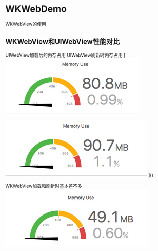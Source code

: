 # WKWebDemo
WKWebView的使用

## WKWebView和UIWebView性能对比
UIWebView加载后的内存占用 </tb> UIWebView刷新时内存占用
[ ![img](https://github.com/zhuzhuxingtianxia/WKWebDemo/blob/master/web.png)

![img](https://github.com/zhuzhuxingtianxia/WKWebDemo/blob/master/mjweb.png) ]()

WKWebView加载和刷新时基本差不多</br>
![img](https://github.com/zhuzhuxingtianxia/WKWebDemo/blob/master/wk.png)
